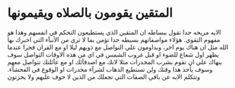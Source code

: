 # المتقين يقومون بالصلاه ويقيمونها

الايه مريحه جدا تقول ببساطه ان المتقين الذي يستطيعون التحكم في انفسهم وهذا هو مفهوم التقوي. هؤلاء مواصفاتهم بسيطه جدا تؤمن بما لا تري من الأنبآء التي اخبرك بها الله مثل ان هناك يوم اخر، ويداومون علي التواصل مع ذويهم ليلا او مع القران فجرا عندما يظهر اول شعاع للضوء او قبل غروب الشمس في اي من هذه الاوقات التواصل سوف ينهاك علي ان تقوم بشرب المخدرات مثلا لانك مع اصدقآئك او مع عآئلتك تتواصل معهم وسوف يأخذ هذا وقتك ولن تستطيع الذهاب لشرآء مخدرات او الوقوع في الفحشآء. وتتكلم الايه عن باقي الصفات التي تجعلك من الذين لا خوف عليهم ولا يخزنون
